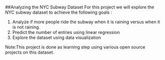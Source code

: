 ##Analyzing the NYC Subway Dataset
For this project we will explore the NYC subway dataset to achieve the following goals :

 1. Analyze if more people ride the subway when it is raining versus when it is not raining.
 2. Predict the number of entries using linear regression
 3. Explore the dataset using data visualization
 
Note:This project is done as learning step using various open source projects on this dataset.
